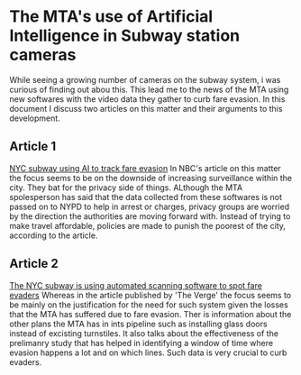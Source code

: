 # The MTA's use of Artificial Intelligence in Subway station cameras
While seeing a growing number of cameras on the subway system, i was curious of finding out abou this. This lead me to the news of the MTA using new softwares with the video data they gather to curb fare evasion. In this document I discuss two articles on this matter and their arguments to this development.


## Article 1 
[NYC subway using AI to track fare evasion](https://www.nbcnews.com/tech/tech-news/nyc-subway-using-ai-track-fare-evasion-rcna93045) In NBC's article on this matter the focus seems to be on the downside of increasing surveillance within the city. They bat for the privacy side of things. ALthough the MTA spolesperson has said that the data collected from these softwares is not passed on to NYPD to help in arrest or charges, privacy groups are worried by the direction the authorities are moving forward with. Instead of trying to make travel affordable, policies are made to punish the poorest of the city, according to the article. 


## Article 2
[The NYC subway is using automated scanning software to spot fare evaders](https://www.theverge.com/2023/7/21/23802912/mta-nyc-subway-ai-scanning-software-fare-evasion) Whereas in the article published by 'The Verge' the focus seems to be mainly on the justification for the need for such system given the losses that the MTA has suffered due to fare evasion. Ther is information about the other plans the MTA has in ints pipeline such as installing glass doors instead of excisting turnstiles. It also talks about the effectiveness of the prelimanry study that has helped in identifying a window of time where evasion happens a lot and on which lines. Such data is very crucial to curb evaders. 